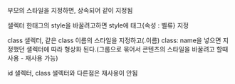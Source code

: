 부모의 스타일을 지정하면, 상속되어 같이 지정됨

샐렉터 한태그의 style을 바꿀려고하면 style에 태그{속성 : 벨류} 지정

class 샐렉터,  같은 class 이름의 스타일을 지정하고(.이름) class: name을 넣으면 지정했던 샐렉터에 따라 형상화 된다.(그룹으로 묶어서 콘텐츠의 스타일을 바꿀려고 할때 사용 - 재사용 가능)

id 샐렉터,  class 샐렉터와 다른점은 재사용이 안됨


